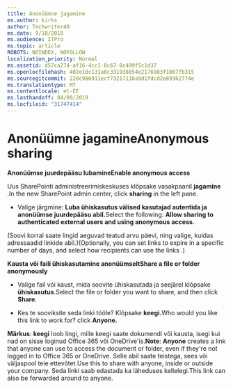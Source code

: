 ```yaml
---
title: Anonüümne jagamine
ms.author: kirks
author: Techwriter40
ms.date: 9/18/2018
ms.audience: ITPro
ms.topic: article
ROBOTS: NOINDEX, NOFOLLOW
localization_priority: Normal
ms.assetid: d57ca274-af16-4cc1-8c67-8c499f5c1d37
ms.openlocfilehash: 402e10c131a0c331938854e2176983f1007fb315
ms.sourcegitcommit: 228c986911ecf73217116a5d1fdcd2e89362774e
ms.translationtype: MT
ms.contentlocale: et-EE
ms.lasthandoff: 04/09/2019
ms.locfileid: "31747414"
---
```

# <a name="anonymous-sharing"></a><span data-ttu-id="6d15d-102">Anonüümne jagamine</span><span class="sxs-lookup"><span data-stu-id="6d15d-102">Anonymous sharing</span></span>

 **<span data-ttu-id="6d15d-103">Anonüümse juurdepääsu lubamine</span><span class="sxs-lookup"><span data-stu-id="6d15d-103">Enable anonymous access</span></span>**
  
<span data-ttu-id="6d15d-104">Uus SharePointi administreerimiskeskuses klõpsake vasakpaanil **jagamine** .</span><span class="sxs-lookup"><span data-stu-id="6d15d-104">In the new SharePoint admin center, click **sharing** in the left pane.</span></span> 
  
- <span data-ttu-id="6d15d-105">Valige järgmine: **Luba ühiskasutus välised kasutajad autentida ja anonüümse juurdepääsu abil.**</span><span class="sxs-lookup"><span data-stu-id="6d15d-105">Select the following: **Allow sharing to authenticated external users and using anonymous access.**</span></span>
  
<span data-ttu-id="6d15d-106">(Soovi korral saate lingid aeguvad teatud arvu päevi, ning valige, kuidas adressaadid linkide abil.)</span><span class="sxs-lookup"><span data-stu-id="6d15d-106">(Optionally, you can set links to expire in a specific number of days, and select how recipients can use the links .)</span></span>
    
 **<span data-ttu-id="6d15d-107">Kausta või faili ühiskasutamine anonüümselt</span><span class="sxs-lookup"><span data-stu-id="6d15d-107">Share a file or folder anonymously</span></span>**
  
- <span data-ttu-id="6d15d-108">Valige fail või kaust, mida soovite ühiskasutada ja seejärel klõpsake **ühiskasutus**.</span><span class="sxs-lookup"><span data-stu-id="6d15d-108">Select the file or folder you want to share, and then click **Share**.</span></span> 
    
- <span data-ttu-id="6d15d-109">Kes te sooviksite seda linki tööle? Klõpsake **keegi.**</span><span class="sxs-lookup"><span data-stu-id="6d15d-109">Who would you like this link to work for? click **Anyone.**</span></span>
  
 <span data-ttu-id="6d15d-110">**Märkus**: **keegi** loob lingi, mille keegi saate dokumendi või kausta, isegi kui nad on sisse loginud Office 365 või OneDrive'is.</span><span class="sxs-lookup"><span data-stu-id="6d15d-110">**Note**: **Anyone** creates a link that anyone can use to access the document or folder, even if they're not logged in to Office 365 or OneDrive.</span></span> <span data-ttu-id="6d15d-111">Selle abil saate teistega, sees või väljaspool teie ettevõtet.</span><span class="sxs-lookup"><span data-stu-id="6d15d-111">Use this to share with anyone, inside or outside your company.</span></span> <span data-ttu-id="6d15d-112">Seda linki saab edastada ka läheduses kellelegi.</span><span class="sxs-lookup"><span data-stu-id="6d15d-112">This link can also be forwarded around to anyone.</span></span> 
    

